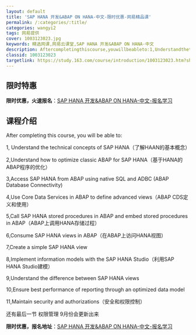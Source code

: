 ```yaml
---
layout: default
title: 'SAP HANA 开发&ABAP ON HANA-中文-限时优惠-网易精品课'
permalink: /:categories/:title/
categories: wangyi2
tags: 网易提供
cover: 1003123023.jpg
keywords: 精选网课,网易云课堂,SAP HANA 开发&ABAP ON HANA-中文
description: Aftercompletingthiscourse,youwillbeableto:1,Understandthetec
classid: 1003123023
targetlink: https://study.163.com/course/introduction/1003123023.htm?share=1&shareId=1025206652&utm_campaign=share&utm_medium=iphoneShare&utm_source=&utm_u=1025206652
---
```


## 限时特惠

**限时优惠，火速报名**：[SAP HANA 开发&ABAP ON HANA-中文-报名学习](https://study.163.com/course/introduction/1003123023.htm?share=1&shareId=1025206652&utm_campaign=share&utm_medium=iphoneShare&utm_source=&utm_u=1025206652)

## 课程介绍

After completing this course, you will be able to:

1, Understand the technical concepts of SAP HANA（了解HAAN的基本概念）

2,Understand how to optimize classic ABAP for SAP HANA（基于HANA的ABAP程序的优化）

3,Access SAP HANA from ABAP using native SQL and ADBC (ABAP Database Connectivity)

4,Use Core Data Services in ABAP to define advanced views（ABAP CDS定义和使用）

5,Call SAP HANA stored procedures in ABAP and embed stored procedures in ABAP（ABAP上调用HANA存储过程）

6,Consume SAP HANA views in ABAP（在ABAP上访问HANA视图）

7,Create a simple SAP HANA view

8,Implement information models with the SAP HANA Studio（利用SAP HANA Studio建模）

9,Understand the difference between SAP HANA views

10,Ensure best performance of reporting through an optimized data model

11,Maintain security and authorizations（安全和权限控制）



还有最后一节 权限管理 9月份会更新出来

**限时优惠，报名地址**：[SAP HANA 开发&ABAP ON HANA-中文-报名学习](https://study.163.com/course/introduction/1003123023.htm?share=1&shareId=1025206652&utm_campaign=share&utm_medium=iphoneShare&utm_source=&utm_u=1025206652)

